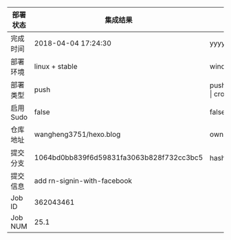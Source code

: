 部署状态 | 集成结果 | 参考值
---|---|---
完成时间 | 2018-04-04 17:24:30 | yyyy-mm-dd hh:mm:ss
部署环境 | linux + stable | window \| linux + stable
部署类型 | push | push \| pull_request \| api \| cron
启用Sudo | false | false \| true
仓库地址 | wangheng3751/hexo.blog | owner_name/repo_name
提交分支 | 1064bd0bb839f6d59831fa3063b828f732cc3bc5 | hash 16位
提交信息 | add rn-signin-with-facebook |
Job ID   | 362043461 | 
Job NUM  | 25.1 | 
